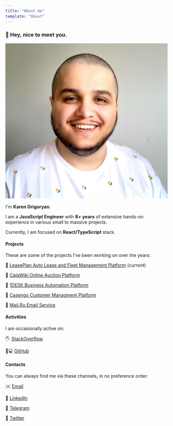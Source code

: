 ```yaml
---
title: "About me"
template: "About"
---
```


### 👋 Hey, nice to meet you.

![My Face HD](./avatar_fresh_full.jpg)

I'm **Karen Grigoryan**.

I am a **JavaScript Engineer** with **8+ years** of extensive hands-on experience in various small to massive projects.

Currently, I am focused on **React/TypeScript** stack.

#### Projects

These are some of the projects I've been working on over the years:

🏢 [LeasePlan Auto Lease and Fleet Management Platform](https://leaseplan.com) (_current_)

🏢 [CataWiki Online Auction Platform](https://www.catawiki.com)

🏢 [1DESK Business Automation Platform](https://www.ipsoft.com/1desk)

🏢 [Casengo Customer Managment Platform](https://casengo.com)

🏢 [Mail.Ru Email Service](https://mail.ru)

#### Activities

I am occasionally active on:

🖐 [StackOverflow](https://stackoverflow.com/users/2998898/karen-grigoryan)

👨💻 [GitHub](https://github.com/kapral18)

#### Contacts

You can always find me via these channels, in no preference order:

✉️ [Email](mailto://hey@karenjs.com)

💬 [LinkedIn](https://www.linkedin.com/in/kapral18)

💬 [Telegram](https://t.me/kapral18)

👋 [Twitter](https://twitter.com/KaaFury)
